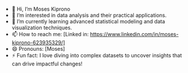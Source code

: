 - 👋 Hi, I’m Moses Kiprono
- 👀 I’m interested in data analysis and their practical applications.
- 🌱 I’m currently learning advanced statistical modeling and data visualization techniques.
- 📫 How to reach me: [Linked in: https://www.linkedin.com/in/moses-kiprono-623935329/]
- 😄 Pronouns: [Moses]
- ⚡ Fun fact: I love diving into complex datasets to uncover insights that can drive impactful changes!

<!---
moseswebdev/moseswebdev is a ✨ special ✨ repository because its `README.md` (this file) appears on your GitHub profile.
You can click the Preview link to take a look at your changes.
--->
